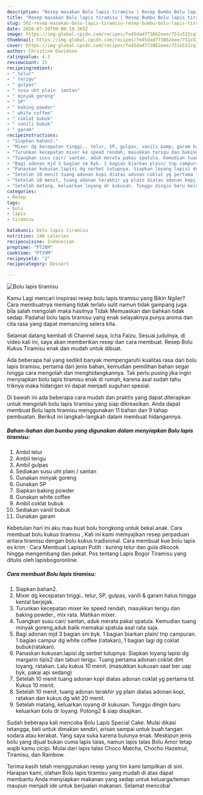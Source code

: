 ```yaml
---
description: "Resep masakan Bolu lapis tiramisu | Resep Bumbu Bolu lapis tiramisu Yang Menggugah Selera"
title: "Resep masakan Bolu lapis tiramisu | Resep Bumbu Bolu lapis tiramisu Yang Menggugah Selera"
slug: 502-resep-masakan-bolu-lapis-tiramisu-resep-bumbu-bolu-lapis-tiramisu-yang-menggugah-selera
date: 2020-07-28T09:00:19.365Z
image: https://img-global.cpcdn.com/recipes/fe45dad773862eee/751x532cq70/bolu-lapis-tiramisu-foto-resep-utama.jpg
thumbnail: https://img-global.cpcdn.com/recipes/fe45dad773862eee/751x532cq70/bolu-lapis-tiramisu-foto-resep-utama.jpg
cover: https://img-global.cpcdn.com/recipes/fe45dad773862eee/751x532cq70/bolu-lapis-tiramisu-foto-resep-utama.jpg
author: Christine Davidson
ratingvalue: 4.3
reviewcount: 15
recipeingredient:
- " telur"
- " terigu"
- " gulpas"
- " susu uht plain  santan"
- " minyak goreng"
- " SP"
- " baking powder"
- " white coffee"
- " coklat bubuk"
- " vanili bubuk"
- " garam"
recipeinstructions:
- "Siapkan bahan2."
- "Mixer dg kecepatan tinggi.. telur, SP, gulpas, vanili &amp; garam halus hingga kental berjejak."
- "Turunkan kecepatan mixer ke speed rendah, masukkan terigu dan baking powder., mix rata. Matikan mixer."
- "Tuangkan susu cair/ santan, aduk merata pakai spatula. Kemudian tuang minyak goreng,aduk balik memakai spatula asal rata saja."
- "Bagi adonan mjd 3 bagian sm byk. 1 bagian biarkan plain/ tnp campuran. 1 bagian campur dg white coffee (ratakan), 1 bagian lagi dg coklat bubuk(ratakan)."
- "Panaskan kukusan.lapisi dg serbet tutupnya. Siapkan loyang lapisi dg margarin tipis2 dan taburi terigu. Tuang pertama adonan coklat dlm loyang, ratakan. Lalu kukus 10 menit. (masukkan kukusan saat ber uap byk, pakai api sedang)"
- "Setelah 10 menit tuang adonan kopi diatas adonan coklat yg pertama td. Kukus 10 menit."
- "Setelah 10 menit, tuang adonan terakhir yg plain diatas adonan kopi, ratakan dan kukus dg wkt 20 menit."
- "Setelah matang, keluarkan loyang dr kukusan. Tunggu dingin baru keluarkan bolu dr loyang. Potong2 &amp; siap disajikan."
categories:
- Resep
tags:
- bolu
- lapis
- tiramisu

katakunci: bolu lapis tiramisu 
nutrition: 148 calories
recipecuisine: Indonesian
preptime: "PT28M"
cooktime: "PT39M"
recipeyield: "2"
recipecategory: Dessert

---
```



![Bolu lapis tiramisu](https://img-global.cpcdn.com/recipes/fe45dad773862eee/751x532cq70/bolu-lapis-tiramisu-foto-resep-utama.jpg)

Kamu Lagi mencari inspirasi resep bolu lapis tiramisu yang Bikin Ngiler? Cara membuatnya memang tidak terlalu sulit namun tidak gampang juga. bila salah mengolah maka hasilnya Tidak Memuaskan dan bahkan tidak sedap. Padahal bolu lapis tiramisu yang enak selayaknya punya aroma dan cita rasa yang dapat memancing selera kita.

Selamat datang kembali di Channel saya, Icha Faizu. Sesuai judulnya, di video kali ini, saya akan memberikan resep dan cara membuat. Resep Bolu Kukus Tiramisu enak dan mudah untuk dibuat.

Ada beberapa hal yang sedikit banyak mempengaruhi kualitas rasa dari bolu lapis tiramisu, pertama dari jenis bahan, kemudian pemilihan bahan segar hingga cara mengolah dan menghidangkannya. Tak perlu pusing jika ingin menyiapkan bolu lapis tiramisu enak di rumah, karena asal sudah tahu triknya maka hidangan ini dapat menjadi suguhan spesial.


Di bawah ini ada beberapa cara mudah dan praktis yang dapat diterapkan untuk mengolah bolu lapis tiramisu yang siap dikreasikan. Anda dapat membuat Bolu lapis tiramisu menggunakan 11 bahan dan 9 tahap pembuatan. Berikut ini langkah-langkah dalam membuat hidangannya.

<!--inarticleads1-->

##### Bahan-bahan dan bumbu yang digunakan dalam menyiapkan Bolu lapis tiramisu:

1. Ambil  telur
1. Ambil  terigu
1. Ambil  gulpas
1. Sediakan  susu uht plain / santan
1. Gunakan  minyak goreng
1. Gunakan  SP
1. Siapkan  baking powder
1. Gunakan  white coffee
1. Ambil  coklat bubuk
1. Sediakan  vanili bubuk
1. Gunakan  garam


Kebetulan hari ini aku mau buat bolu hongkong untuk bekal anak. Cara membuat bolu kukus tiramisu , Kali ini kami memyajikan resep perpaduan antara tiramisu dengan bolu kukus tradisional. Cara membuat kue bolu lapis es krim : Cara Membuat Lapisan Putih : kuning telur dan gula dikocok hingga mengembang dan pekat. Pos tentang Lapis Bogor Tiramisu yang ditulis oleh lapisbogoronline. 

<!--inarticleads2-->

##### Cara membuat Bolu lapis tiramisu:

1. Siapkan bahan2.
1. Mixer dg kecepatan tinggi.. telur, SP, gulpas, vanili &amp; garam halus hingga kental berjejak.
1. Turunkan kecepatan mixer ke speed rendah, masukkan terigu dan baking powder., mix rata. Matikan mixer.
1. Tuangkan susu cair/ santan, aduk merata pakai spatula. Kemudian tuang minyak goreng,aduk balik memakai spatula asal rata saja.
1. Bagi adonan mjd 3 bagian sm byk. 1 bagian biarkan plain/ tnp campuran. 1 bagian campur dg white coffee (ratakan), 1 bagian lagi dg coklat bubuk(ratakan).
1. Panaskan kukusan.lapisi dg serbet tutupnya. Siapkan loyang lapisi dg margarin tipis2 dan taburi terigu. Tuang pertama adonan coklat dlm loyang, ratakan. Lalu kukus 10 menit. (masukkan kukusan saat ber uap byk, pakai api sedang)
1. Setelah 10 menit tuang adonan kopi diatas adonan coklat yg pertama td. Kukus 10 menit.
1. Setelah 10 menit, tuang adonan terakhir yg plain diatas adonan kopi, ratakan dan kukus dg wkt 20 menit.
1. Setelah matang, keluarkan loyang dr kukusan. Tunggu dingin baru keluarkan bolu dr loyang. Potong2 &amp; siap disajikan.


Sudah beberapa kali mencoba Bolu Lapis Special Cake. Mulai dikasi tetangga, beli untuk dimakan sendiri, arisan sampai untuk buah tangan sodara atau kerabat. Yang saya suka karena bulunya enak. Meskipun jenis bolu yang dijual bukan cuma lapis talas, namun lapis talas Bolu Amor tetap wajib kamu cicipi. Mulai dari lapis talas Choco Matcha, Chocho Hazelnut, Tiramisu, dan Rainbow. 

Terima kasih telah menggunakan resep yang tim kami tampilkan di sini. Harapan kami, olahan Bolu lapis tiramisu yang mudah di atas dapat membantu Anda menyiapkan makanan yang sedap untuk keluarga/teman maupun menjadi ide untuk berjualan makanan. Selamat mencoba!
